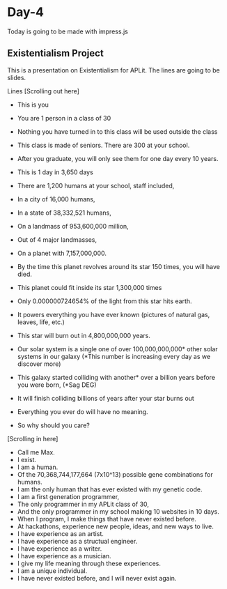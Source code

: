 Day-4
===
Today is going to be made with impress.js


Existentialism Project
---
This is a presentation on Existentialism for APLit. The lines are going to be slides.


Lines
[Scrolling out here]
* This is you
* You are 1 person in a class of 30
* Nothing you have turned in to this class will be used outside the class
* This class is made of seniors. There are 300 at your school.
* After you graduate, you will only see them for one day every 10 years.
* This is 1 day in 3,650 days
* There are 1,200 humans at your school, staff included,
* In a city of 16,000 humans,
* In a state of 38,332,521 humans,
* On a landmass of  953,600,000 million,
* Out of 4 major landmasses,
* On a planet with 7,157,000,000.
* By the time this planet revolves around its star 150 times, you will have died.
* This planet could fit inside its star 1,300,000 times
* Only 0.000000724654% of the light from this star hits earth. 
* It powers everything you have ever known (pictures of natural gas, leaves, life, etc.) 
* This star will burn out in 4,800,000,000 years.
* Our solar system is a single one of over 100,000,000,000* other solar systems in our galaxy (*This number is increasing every day as we discover more)
* This galaxy started colliding with another* over a billion years before you were born, (*Sag DEG)
* It will finish colliding billions of years after your star burns out
* Everything you ever do will have no meaning.

* So why should you care?

[Scrolling in here]
* Call me Max.
* I exist.
* I am a human.
* Of the 70,368,744,177,664 (7x10^13) possible gene combinations for humans.
* I am the only human that has ever existed with my genetic code. 
* I am a first generation programmer,
* The only programmer in my APLit class of 30,
* And the only programmer in my school making 10 websites in 10 days.
* When I program, I make things that have never existed before. 
* At hackathons, experience new people, ideas, and new ways to live.
* I have experience as an artist.
* I have experience as a structual engineer.
* I have experience as a writer.
* I have experience as a musician.
* I give my life meaning through these experiences.
* I am a unique individual.
* I have never existed before, and I will never exist again.
